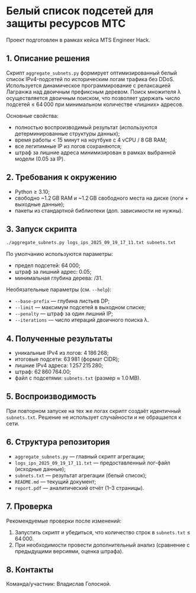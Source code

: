 # Белый список подсетей для защиты ресурсов МТС

Проект подготовлен в рамках кейса MTS Engineer Hack.

## 1. Описание решения
Скрипт `aggregate_subnets.py` формирует оптимизированный белый список IPv4-подсетей по историческим логам трафика без DDoS. Используется динамическое программирование с релаксацией Лагранжа над двоичным префиксным деревом. Поиск множителя λ осуществляется двоичным поиском, что позволяет удержать число подсетей ≤ 64 000 при минимальном количестве «лишних» адресов.

Основные свойства:
- полностью воспроизводимый результат (используются детерминированные структуры данных);
- время работы < 15 минут на ноутбуке с 4 vCPU / 8 GB RAM;
- все легитимные IP из логов сохраняются;
- штраф за лишние адреса минимизирован в рамках выбранной модели (0.05 за IP).

## 2. Требования к окружению
- Python ≥ 3.10;
- свободно ~1.2 GB RAM и ~1.2 GB свободного места на диске (логи + выходные данные);
- пакеты из стандартной библиотеки (доп. зависимости не нужны).

## 3. Запуск скрипта
```bash
./aggregate_subnets.py logs_ips_2025_09_19_17_11.txt subnets.txt
```
По умолчанию используются параметры:
- предел подсетей: 64 000;
- штраф за лишний адрес: 0.05;
- минимальная глубина дерева: /31.

Необязательные параметры (см. `--help`):
- `--base-prefix` — глубина листьев DP;
- `--limit` — максимум подсетей в выходном списке;
- `--penalty` — штраф за один лишний IP;
- `--iterations` — число итераций двоичного поиска λ.

## 4. Полученные результаты
- уникальные IPv4 из логов: 4 186 268;
- итоговые подсети: 63 981 (формат CIDR);
- лишние IPv4 адреса: 1 257 215 280;
- штраф: 62 860 764.00;
- файл с подсетями: `subnets.txt` (размер ≈ 1.0 MB).

## 5. Воспроизводимость
При повторном запуске на тех же логах скрипт создаёт идентичный `subnets.txt`. Решение не использует случайности и не обращается к сети.

## 6. Структура репозитория
- `aggregate_subnets.py` — главный скрипт агрегации;
- `logs_ips_2025_09_19_17_11.txt` — предоставленный лог-файл (исходные данные);
- `subnets.txt` — результат агрегации (белый список);
- `README.md` — текущий документ;
- `report.pdf` — аналитический отчёт (1–3 страницы).

## 7. Проверка
Рекомендуемые проверки после изменений:
1. Запустить скрипт и убедиться, что количество строк в `subnets.txt` ≤ 64 000.
2. При необходимости провести дополнительный анализ (сравнение с предыдущими версиями, оценка штрафа).

## 8. Контакты
Команда/участник: Владислав Голосной.
